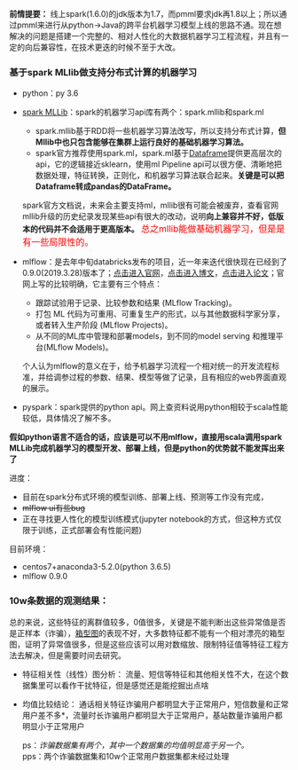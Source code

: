 **前情提要：** 线上spark(1.6.0)的jdk版本为1.7，而pmml要求jdk再1.8以上；所以通过pmml来进行从python->Java的跨平台机器学习模型上线的思路不通。现在想解决的问题是搭建一个完整的、相对人性化的大数据机器学习工程流程，并且有一定的向后兼容性，在技术更迭的时候不至于大改。

### 基于spark MLlib做支持分布式计算的机器学习
  - python：py 3.6

  - [spark MLLib](http://spark.apache.org/docs/latest/ml-guide.html)：spark的机器学习api库有两个：spark.mllib和spark.ml
    - spark.mllib基于RDD将一些机器学习算法改写，所以支持分布式计算，**但Mllib中也只包含能够在集群上运行良好的基础机器学习算法。**
    - spark官方推荐使用spark.ml，spark.ml基于[Dataframe](https://www.jianshu.com/p/c0181667daa0)提供更高层次的api，它的逻辑接近sklearn，使用ml Pipeline api可以很方便、清晰地把数据处理，特征转换，正则化，和机器学习算法联合起来。**关键是可以把Dataframe转成pandas的DataFrame。**

    spark官方文档说，未来会主要支持ml，mllib很有可能会被废弃，查看官网mllib升级的历史纪录发现某些api有很大的改动，说明**向上兼容并不好，低版本的代码并不会适用于更高版本。** <font size="3" color="red">总之mllib能做基础机器学习，但是是有一些局限性的。</font>

  - mlflow：是去年中旬databricks发布的项目，近一年来迭代很快现在已经到了0.9.0(2019.3.28)版本了；[点击进入官网](https://mlflow.org/docs/latest/index.html)，[点击进入博文](http://www.oreilly.com.cn/ideas/?p=1925)，[点击进入论文](https://cs.stanford.edu/~matei/papers/2018/ieee_mlflow.pdf)；官网上写的比较明确，它主要有三个特点：
    - 跟踪试验用于记录、比较参数和结果 (MLflow Tracking)。
    - 打包 ML 代码为可重用、可重复生产的形式，以与其他数据科学家分享，或者转入生产阶段 (MLflow Projects)。
    - 从不同的ML库中管理和部署models，到不同的model serving 和推理平台(MLflow Models)。

    个人认为mlflow的意义在于，给予机器学习流程一个相对统一的开发流程标准，并给调参过程的参数、结果、模型等做了记录，且有相应的web界面直观的展示。

  - pyspark：spark提供的python api。网上查资料说用python相较于scala性能较低，具体情况了解不多。

**假如python语言不适合的话，应该是可以不用mlflow，直接用scala调用spark MLLib完成机器学习的模型开发、部署上线，但是python的优势就不能发挥出来了**

进度：
  - 目前在spark分布式环境的模型训练、部署上线、预测等工作没有完成，
  - ~~mlflow ui有些bug~~
  - 正在寻找更人性化的模型训练模式(jupyter notebook的方式，但这种方式仅限于训练，正式部署会有性能问题)

目前环境：
  - centos7+anaconda3-5.2.0(python 3.6.5)
  - mlflow 0.9.0


### 10w条数据的观测结果：
  总的来说，这些特征的离群值较多，0值很多，关键是不能判断出这些异常值是否是正样本（诈骗），[箱型图](https://blog.csdn.net/clairliu/article/details/79217546)的表现不好，大多数特征都不能有一个相对漂亮的箱型图，证明了异常值很多，但是这些应该可以用对数缩放、限制特征值等特征工程方法去解决，但是需要时间去研究。

  - 特征相关性（线性）图分析：
    流量、短信等特征和其他相关性不大，在这个数据集里可以看作干扰特征，但是感觉还是能挖掘出点啥
  - 均值比较结论：
    通话相关特征诈骗用户都明显大于正常用户，短信数量和正常用户差不多*，流量时长诈骗用户都明显大于正常用户，基站数量诈骗用户都明显小于正常用户


    ps：*诈骗数据集有两个，其中一个数据集的均值明显高于另一个。*<br>
    pps：两个诈骗数据集和10w个正常用户数据集都未经过处理
